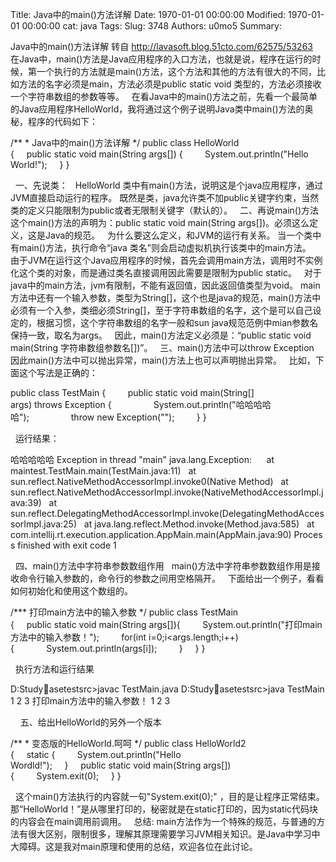 Title: Java中的main()方法详解
Date: 1970-01-01 00:00:00
Modified: 1970-01-01 00:00:00
cat: java
Tags: 
Slug: 3748
Authors: u0mo5 
Summary: 

Java中的main()方法详解 转自 http://lavasoft.blog.51cto.com/62575/53263
 
在Java中，main()方法是Java应用程序的入口方法，也就是说，程序在运行的时候，第一个执行的方法就是main()方法，这个方法和其他的方法有很大的不同，比如方法的名字必须是main，方法必须是public static void 类型的，方法必须接收一个字符串数组的参数等等。
 
在看Java中的main()方法之前，先看一个最简单的Java应用程序HelloWorld，我将通过这个例子说明Java类中main()方法的奥秘，程序的代码如下：
 


/** * Java中的main()方法详解 */ public class HelloWorld {     public static void main(String args[]) {         System.out.println("Hello World!");     } }


 
一、先说类：
 
HelloWorld 类中有main()方法，说明这是个java应用程序，通过JVM直接启动运行的程序。
既然是类，java允许类不加public关键字约束，当然类的定义只能限制为public或者无限制关键字（默认的）。
 
二、再说main()方法
 
这个main()方法的声明为：public static void main(String args[])。必须这么定义，这是Java的规范。
 
为什么要这么定义，和JVM的运行有关系。
当一个类中有main()方法，执行命令“java 类名”则会启动虚拟机执行该类中的main方法。
 
由于JVM在运行这个Java应用程序的时候，首先会调用main方法，调用时不实例化这个类的对象，而是通过类名直接调用因此需要是限制为public static。
 
对于java中的main方法，jvm有限制，不能有返回值，因此返回值类型为void。
main方法中还有一个输入参数，类型为String[]，这个也是java的规范，main()方法中必须有一个入参，类细必须String[]，至于字符串数组的名字，这个是可以自己设定的，根据习惯，这个字符串数组的名字一般和sun java规范范例中mian参数名保持一致，取名为args。
 
因此，main()方法定义必须是：“public static void main(String 字符串数组参数名[])”。
 
三、main()方法中可以throw Exception
 
因此main()方法中可以抛出异常，main()方法上也可以声明抛出异常。
 
比如，下面这个写法是正确的：



public class TestMain {         public static void main(String[] args) throws Exception {                 System.out.println("哈哈哈哈哈");                 throw new Exception("");         } }




 
运行结果：


哈哈哈哈哈 Exception in thread "main" java.lang.Exception:      at maintest.TestMain.main(TestMain.java:11)   at sun.reflect.NativeMethodAccessorImpl.invoke0(Native Method)   at sun.reflect.NativeMethodAccessorImpl.invoke(NativeMethodAccessorImpl.java:39)   at sun.reflect.DelegatingMethodAccessorImpl.invoke(DelegatingMethodAccessorImpl.java:25)   at java.lang.reflect.Method.invoke(Method.java:585)   at com.intellij.rt.execution.application.AppMain.main(AppMain.java:90) Process finished with exit code 1




 
四、main()方法中字符串参数数组作用
 
main()方法中字符串参数数组作用是接收命令行输入参数的，命令行的参数之间用空格隔开。
 
下面给出一个例子，看看如何初始化和使用这个数组的。


/*** 打印main方法中的输入参数 */ public class TestMain {     public static void main(String args[]){         System.out.println("打印main方法中的输入参数！");         for(int i=0;i&lt;args.length;i++){             System.out.println(args[i]);         }     } }


 
执行方法和运行结果

D:Studyasetestsrc&gt;javac TestMain.java D:Studyasetestsrc&gt;java TestMain 1 2 3 打印main方法中的输入参数！ 1 2 3 


 
 
五、给出HelloWorld的另外一个版本
 


/** * 变态版的HelloWorld.呵呵 */ public class HelloWorld2 {     static {         System.out.println("Hello Wordld!");     }     public static void main(String args[]){         System.exit(0);     } }


 
这个main()方法执行的内容就一句"System.exit(0);" ，目的是让程序正常结束。那“HelloWorld！”是从哪里打印的，秘密就是在static打印的，因为static代码块的内容会在main调用前调用。
 
总结:
main方法作为一个特殊的规范，与普通的方法有很大区别，限制很多，理解其原理需要学习JVM相关知识。是Java中学习中大障碍。这是我对main原理和使用的总结，欢迎各位在此讨论。
 
